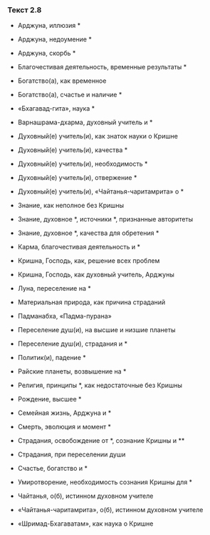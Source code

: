 ### Текст 2.8

- Арджуна, иллюзия *

- Арджуна, недоумение *

- Арджуна, скорбь *

- Благочестивая деятельность, временные результаты *

- Богатство(а), как временное

- Богатство(а), счастье и наличие *

- «Бхагавад-гита», наука *

- Варнашрама-дхарма, духовный учитель и *

- Духовный(е) учитель(и), как знаток науки о Кришне

- Духовный(е) учитель(и), качества *

- Духовный(е) учитель(и), необходимость *

- Духовный(е) учитель(и), отвержение *

- Духовный(е) учитель(и), «Чайтанья-чаритамрита» о *

- Знание, как неполное без Кришны

- Знание, духовное *, источники *, признанные авторитеты

- Знание, духовное *, качества для обретения *

- Карма, благочестивая деятельность и *

- Кришна, Господь, как, решение всех проблем

- Кришна, Господь, как духовный учитель, Арджуны

- Луна, переселение на *

- Материальная природа, как причина страданий

- Падманабха, «Падма-пурана»

- Переселение душ(и), на высшие и низшие планеты

- Переселение душ(и), страдания и *

- Политик(и), падение *

- Райские планеты, возвышение на *

- Религия, принципы *, как недостаточные без Кришны

- Рождение, высшее *

- Семейная жизнь, Арджуна и *

- Смерть, эволюция и момент *

- Страдания, освобождение от *, сознание Кришны и **

- Страдания, при переселении души

- Счастье, богатство и *

- Умиротворение, необходимость сознания Кришны для *

- Чайтанья, о(б), истинном духовном учителе

- «Чайтанья-чаритамрита», о(б), истинном духовном учителе

- «Шримад-Бхагаватам», как наука о Кришне
	
